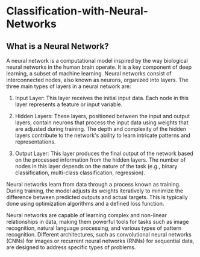 # Classification-with-Neural-Networks

## What is a Neural Network?
  
A neural network is a computational model inspired by the way biological neural networks in the human brain operate. It is a key component of deep learning, a subset of machine learning. Neural networks consist of interconnected nodes, also known as neurons, organized into layers. The three main types of layers in a neural network are:

1. Input Layer: This layer receives the initial input data. Each node in this layer represents a feature or input variable.

2. Hidden Layers: These layers, positioned between the input and output layers, contain neurons that process the input data using weights that are adjusted during training. The depth and complexity of the hidden layers contribute to the network's ability to learn intricate patterns and representations.

3. Output Layer: This layer produces the final output of the network based on the processed information from the hidden layers. The number of nodes in this layer depends on the nature of the task (e.g., binary classification, multi-class classification, regression).

Neural networks learn from data through a process known as training. During training, the model adjusts its weights iteratively to minimize the difference between predicted outputs and actual targets. This is typically done using optimization algorithms and a defined loss function.

Neural networks are capable of learning complex and non-linear relationships in data, making them powerful tools for tasks such as image recognition, natural language processing, and various types of pattern recognition. Different architectures, such as convolutional neural networks (CNNs) for images or recurrent neural networks (RNNs) for sequential data, are designed to address specific types of problems.
